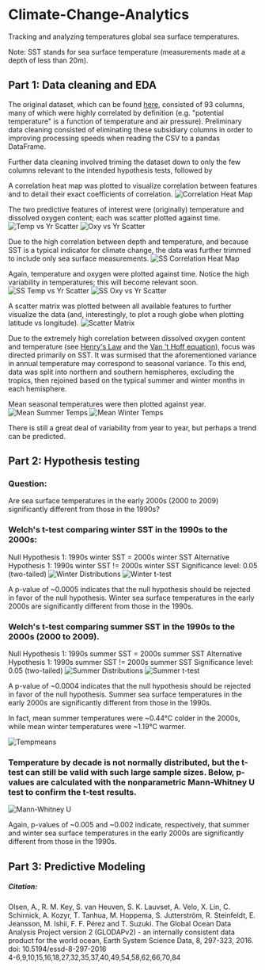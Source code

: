 # Climate-Change-Analytics

Tracking and analyzing temperatures global sea surface temperatures.

Note: SST stands for sea surface temperature (measurements made at a depth of less than 20m).


## Part 1: Data cleaning and EDA
The original dataset, which can be found [here](http://cdiac.ess-dive.lbl.gov/ftp/oceans/GLODAPv2/Data_Products/data_product/), consisted of 93 columns, many of which were highly correlated by definition (e.g. "potential temperature" is a function of temperature and air pressure). Preliminary data cleaning consisted of eliminating these subsidiary columns in order to improving processing speeds when reading the CSV to a pandas DataFrame.

Further data cleaning involved triming the dataset down to only the few columns relevant to the intended hypothesis tests, followed by

A correlation heat map was plotted to visualize correlation between features and to detail their exact coefficients of correlation.
![Correlation Heat Map](src/corrheatmap.png)

The two predictive features of interest were (originally) temperature and dissolved oxygen content; each was scatter plotted against time.
![Temp vs Yr Scatter](src/tempyrscatter.png)
![Oxy vs Yr Scatter](src/oxyyrscatter.png)

Due to the high correlation between depth and temperature, and because SST is a typical indicator for climate change, the data was further trimmed to include only sea surface measurements.
![SS Correlation Heat Map](src/sscorrheatmap.png)

Again, temperature and oxygen were plotted against time. Notice the high variability in temperatures; this will become relevant soon.
![SS Temp vs Yr Scatter](src/sstempyrscatter.png)
![SS Oxy vs Yr Scatter](src/ssoxyyrscatter.png)

A scatter matrix was plotted between all available features to further visualize the data (and, interestingly, to plot a rough globe when plotting latitude vs longitude).
![Scatter Matrix](src/scatter.png)

Due to the extremely high correlation between dissolved oxygen content and temperature (see [Henry's Law](https://en.wikipedia.org/wiki/Henry%27s_law) and the [Van 't Hoff equation](https://en.wikipedia.org/wiki/Van_%27t_Hoff_equation)), focus was directed primarily on SST. It was surmised that the aforementioned variance in annual temperature may correspond to seasonal variance. To this end, data was split into northern and southern hemispheres, excluding the tropics, then rejoined based on the typical summer and winter months in each hemisphere.

Mean seasonal temperatures were then plotted against year.
![Mean Summer Temps](src/mst.png)
![Mean Winter Temps](src/mwt.png)

There is still a great deal of variability from year to year, but perhaps a trend can be predicted.


## Part 2: Hypothesis testing

### Question:
Are sea surface temperatures in the early 2000s (2000 to 2009) significantly different from those in the 1990s?

### Welch's t-test comparing winter SST in the 1990s to the 2000s:

Null Hypothesis 1: 1990s winter SST = 2000s winter SST
Alternative Hypothesis 1: 1990s winter SST != 2000s winter SST
Significance level: 0.05 (two-tailed)
![Winter Distributions](src/winterdists.png)
![Winter t-test](src/winter_ttest.png)

A p-value of ~0.0005 indicates that the null hypothesis should be rejected in favor of the null hypothesis. Winter sea surface temperatures in the early 2000s are significantly different from those in the 1990s.

### Welch's t-test comparing summer SST in the 1990s to the 2000s (2000 to 2009).

Null Hypothesis 1: 1990s summer SST = 2000s summer SST
Alternative Hypothesis 1: 1990s summer SST != 2000s summer SST
Significance level: 0.05 (two-tailed)
![Summer Distributions](src/summerdists.png)
![Summer t-test](src/summer_ttest.png)

A p-value of ~0.0004 indicates that the null hypothesis should be rejected in favor of the null hypothesis. Summer sea surface temperatures in the early 2000s are significantly different from those in the 1990s.

In fact, mean summer temperatures were ~0.44°C colder in the 2000s, while mean winter temperatures were ~1.19°C warmer.

![Tempmeans](src/Tempmeans.png)

### Temperature by decade is not normally distributed, but the t-test can still be valid with such large sample sizes. Below, p-values are calculated with the nonparametric Mann-Whitney U test to confirm the t-test results.

![Mann-Whitney U](src/Mannwhitneyresults.png)

Again, p-values of ~0.005 and ~0.002 indicate, respectively, that summer and winter sea surface temperatures in the early 2000s are significantly different from those in the 1990s.


## Part 3: Predictive Modeling








##### Citation:
Olsen, A., R. M. Key, S. van Heuven, S. K. Lauvset, A. Velo, X. Lin, C. Schirnick, A. Kozyr, T. Tanhua, M. Hoppema,
S. Jutterström, R. Steinfeldt, E. Jeansson, M. Ishii, F. F. Pérez and T. Suzuki. The Global Ocean Data Analysis Project
version 2 (GLODAPv2) - an internally consistent data product for the world ocean, Earth System Science Data, 8, 297-323, 2016.
doi: 10.5194/essd-8-297-2016    
4-6,9,10,15,16,18,27,32,35,37,40,49,54,58,62,66,70,84

